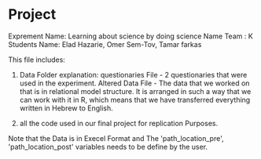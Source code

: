 # Project

Exprement Name: Learning about science by doing science 
Name Team : K
Students Name: Elad Hazarie, Omer Sem-Tov, Tamar farkas

This file includes:
1) Data Folder explanation:
	questionaries File - 2 questionaries that were used in the experiment.
	Altered Data File - The data that we worked on that is in relational model structure. It is arranged in such a way that we can work with it in R, which means that we                         have transferred everything written in Hebrew to English.

2) all the code used in our final project for replication Purposes.

Note that the Data is in Execel Format and The 'path_location_pre', 'path_location_post' variables needs to be define by the user.

